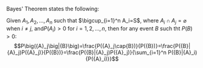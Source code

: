 Bayes' Theorem states the following:

Given $A_{1}, A_2, \ldots, A_n$ such that $\bigcup_{i=1}^n A_i=S$, where $A_i\cap A_j=\varnothing$ when $i\neq j$, and$P(A_i)>0$ for $i=1,2,\ldots,n$, then for any event $B$ such tht $P(B)>0$:
$$P\big({A}_j\big|{B}\big)=\frac{P({A}_j\cap{B})}{P({B})}=\frac{P({B}|{A}_j)P({A}_j)}{P({B})}=\frac{P({B}|{A}_j)P({A}_j)}{\sum_{i=1}^n P({B}|{A}_i){P({A}_i)}}$$